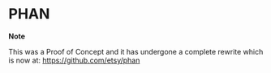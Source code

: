 # PHAN

**Note**

This was a Proof of Concept and it has undergone a complete rewrite
which is now at: https://github.com/etsy/phan
